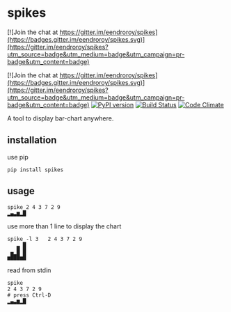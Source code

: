 # spikes

[![Join the chat at https://gitter.im/eendroroy/spikes](https://badges.gitter.im/eendroroy/spikes.svg)](https://gitter.im/eendroroy/spikes?utm_source=badge&utm_medium=badge&utm_campaign=pr-badge&utm_content=badge)

[![Join the chat at https://gitter.im/eendroroy/spikes](https://badges.gitter.im/eendroroy/spikes.svg)](https://gitter.im/eendroroy/spikes?utm_source=badge&utm_medium=badge&utm_campaign=pr-badge&utm_content=badge)
[![PyPI version](https://badge.fury.io/py/spikes.svg)](https://badge.fury.io/py/spikes)
[![Build Status](https://travis-ci.org/eendroroy/spikes.svg?branch=master)](https://travis-ci.org/eendroroy/spikes)
[![Code Climate](https://codeclimate.com/github/eendroroy/spikes/badges/gpa.svg)](https://codeclimate.com/github/eendroroy/spikes)

A tool to display bar-chart anywhere.

## installation
use pip

    pip install spikes

## usage

    spike 2 4 3 7 2 9
    ▂▄▃▆▂█

use more than 1 line to display the chart

    spike -l 3   2 4 3 7 2 9
       ▃ █
     ▃ █ █
    ▅███▅█

read from stdin

    spike
    2 4 3 7 2 9
    # press Ctrl-D
    ▂▄▃▆▂█
